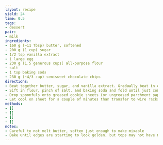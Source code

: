 ```yaml
---
layout: recipe
yield: 24
time: 0.5
tags:
- dessert
pair:
- milk
ingredients:
- 160 g (~11 Tbsp) butter, softened
- 200 g (1 cup) sugar
- 1/2 tsp vanilla extract
- 1 large egg
- 230 g (1.5 generous cups) all-purpose flour
- salt
- 1 tsp baking soda
- 230 g (~4/3 cup) semisweet chocolate chips
directions:
- Beat together butter, sugar, and vanilla extract. Gradually beat in egg until batter is light and fluffy
- Sift in flour, pinch of salt, and baking soda and fold until just combined. Then fold in chocolate chips
- Drop spoonfuls onto greased cookie sheets (or ungreased parchment paper). Bake at 350F for 10-12 minutes until edges barely turn golden
- Let cool on sheet for a couple of minutes than transfer to wire racks to cool completely
methods:
- []
- []
- []
- []
notes:
- Careful to not melt butter, soften just enough to make mixable
- Bake until edges are starting to look golden, but tops may not have much color. They will still be very soft but will firm up when cooling
---
```

